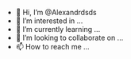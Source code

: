 - 👋 Hi, I’m @Alexandrdsds
- 👀 I’m interested in ...
- 🌱 I’m currently learning ...
- 💞️ I’m looking to collaborate on ...
- 📫 How to reach me ...

<!---
Alexandrdsds/Alexandrdsds is a ✨ special ✨ repository because its `README.md` (this file) appears on your GitHub profile.
You can click the Preview link to take a look at your changes.
--->
